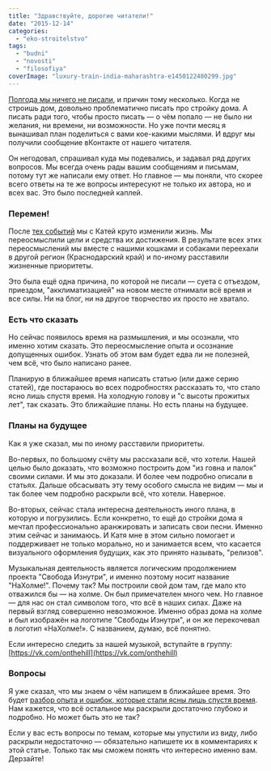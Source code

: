 ```yaml
---
title: "Здравствуйте, дорогие читатели!"
date: "2015-12-14"
categories: 
  - "eko-stroitelstvo"
tags: 
  - "budni"
  - "novosti"
  - "filosofiya"
coverImage: "luxury-train-india-maharashtra-e1450122480299.jpg"
---
```


[Полгода мы ничего не писали](http://svobodaiznutri.ru/vybor-uchastka-juridicheskie-voprosy-i-novyj-zemelnyj-kodeks/), и причин тому несколько. Когда не строишь дом, довольно проблематично писать про стройку дома. А писать ради того, чтобы просто писать — о чём попало — не было ни желания, ни времени, ни возможности. Но уже почти месяц я вынашивал план поделиться с вами кое-какими мыслями. И вдруг мы получили сообщение вКонтакте от нашего читателя.

Он негодовал, спрашивал куда мы подевались, и задавал ряд других вопросов. Мы всегда очень рады вашим сообщениям и письмам, потому тут же написали ему ответ. Но главное — мы поняли, что скорее всего ответы на те же вопросы интересуют не только их автора, но и всех вас. Это было последней каплей.

### Перемен!

После [тех событий](http://svobodaiznutri.ru/fire/) мы с Катей круто изменили жизнь. Мы переосмыслили цели и средства их достижения. В результате всех этих переосмыслений мы вместе с нашими кошками и собаками переехали в другой регион (Краснодарский край) и по-иному расставили жизненные приоритеты.

Это была ещё одна причина, по которой не писали — суета с отъездом, приездом, "акклиматизацией" на новом месте отнимали всё время и все силы. Ни на блог, ни на другое творчество их просто не хватало.

### Есть что сказать

Но сейчас появилось время на размышления, и мы осознали, что именно хотим сказать. Это переосмысление опыта и осознание допущенных ошибок. Узнать об этом вам будет едва ли не полезней, чем всё, что было написано ранее.

Планирую в ближайшее время написать статью (или даже серию статей), где постараюсь во всех подробностях рассказать то, что стало ясно лишь спустя время. На холодную голову и "с высоты прожитых лет", так сказать. Это ближайшие планы. Но есть планы на будущее.

### Планы на будущее

Как я уже сказал, мы по иному расставили приоритеты.

Во-первых, по большому счёту мы рассказали всё, что хотели. Нашей целью было доказать, что возможно построить дом "из говна и палок" своими силами. И мы это доказали. И более чем подробно описали в статьях. Дальше обсасывать эту тему особого смысла не видим — мы и так более чем подробно раскрыли всё, что хотели. Наверное.

Во-вторых, сейчас стала интересна деятельность иного плана, в которую и погрузились. Если конкретно, то ещё до стройки дома я мечтал профессионально аранжировать и записать свои песни. Именно этим сейчас и занимаюсь. И Катя мне в этом сильно помогает и поддерживает не только морально, но и занимается всем, что касается визуального оформления будущих, как это принято называть, "релизов".

Музыкальная деятельность является логическим продолжением проекта "Свобода Изнутри", и именно поэтому носит название "НаХолме!". Почему так? Мы построили свой дом там, где мало кто отважился бы — на холме. Он был примечателен много чем. Но главное — для нас он стал символом того, что всё в наших силах. Даже на первый взгляд совершенно невозможное. Именно образ дома на холме и был изображён на логотипе "Свободы Изнутри", и он же перекочевал в логотип «НаХолме!». С названием, думаю, всё понятно.

Если интересно следить за нашей музыкой, вступайте в группу: [https://vk.com/onthehill](https://vk.com/onthehill)

### Вопросы

Я уже сказал, что мы знаем о чём напишем в ближайшее время. Это будет [разбор опыта и ошибок, которые стали ясны лишь спустя время](http://svobodaiznutri.ru/oshibki-nachinayuschih-ekostroitelei-1/). Нам кажется, что всё остальное мы раскрыли достаточно глубоко и подробно. Но может быть это не так?

Если у вас есть вопросы по темам, которые мы упустили из виду, либо раскрыли недостаточно — обязательно напишете их в комментариях к этой статье. Только так мы сможем понять что интересно именно вам. Дерзайте!
